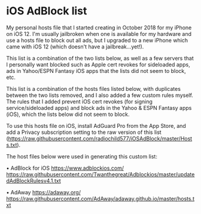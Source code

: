# iOS AdBlock list

My personal hosts file that I started creating in October 2018 for my iPhone on iOS 12. I'm usually jailbroken when one is available for my hardware and use a hosts file to block out all ads, but I upgraded to a new iPhone which came with iOS 12 (which doesn't have a jailbreak...yet!). 

This list is a combination of the two lists below, as well as a few  servers that I personally want blocked such as Apple cert revokes for sideloaded apps, ads in Yahoo/ESPN Fantasy iOS apps that the lists did not seem to block, etc.

This list is a combination of the hosts files listed below, with duplicates between the two lists removed, and I also added a few custom rules myself. The rules that I added prevent iOS cert revokes (for signing service/sideloaded apps) and block ads in the Yahoo & ESPN Fantasy apps (iOS), which the lists below did not seem to block.

To use this hosts file on iOS, install AdGuard Pro from the App Store, and add a Privacy subscription setting to the raw version of this list (https://raw.githubusercontent.com/radiochild577/iOSAdBlock/master/Hosts.txt).  


The host files below were used in generating this custom list:

  • AdBlock for iOS
    https://www.adblockios.com/
    https://raw.githubusercontent.com/Twanthegreat/Adblockios/master/updatedAdBlockRulesv4.1.txt
  
  • AdAway
    https://adaway.org/
    https://raw.githubusercontent.com/AdAway/adaway.github.io/master/hosts.txt
